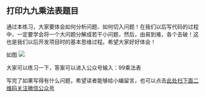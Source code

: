 ## 打印九九乘法表题目

通过本练习，大家要体会如何分析问题、如何切入问题！在我们以后写代码的过程中，一定要学会将一个大问题分解成若干小问题，然后，由易到难，各个击破！这也是我们以后开发项目时的基本思维过程。希望大家好好体会！

如图
![](https://gitee.com/duchaochen/gongzhonghao/raw/master/3/18-1.jpg)

大家可以练习一下，答案可以进入公众号输入：99乘法表

写完了如果写得有什么问题，希望读者能够给小编留言，也可以点击[此处扫下面二维码关注微信公众号](https://www.ycbbs.vip/?p=28 "此处扫下面二维码关注微信公众号")
